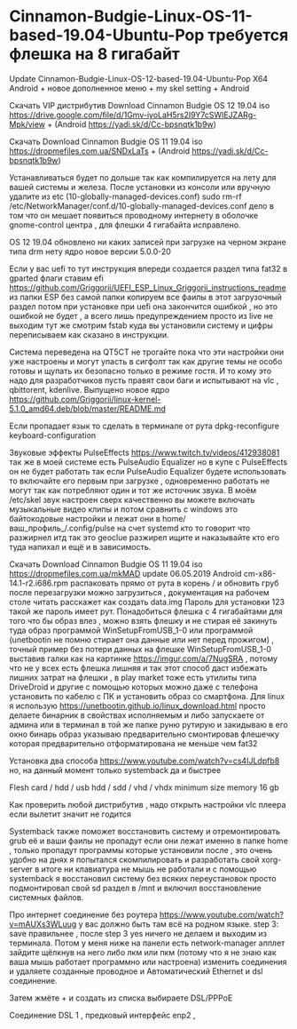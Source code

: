 # Cinnamon-Budgie-Linux-OS-11-based-19.04-Ubuntu-Pop требуется флешка на 8 гигабайт

Update Cinnamon-Budgie-Linux-OS-12-based-19.04-Ubuntu-Pop X64 Android + новое дополненное меню + my skel setting + Android

Скачать VIP дистрибутив Download Cinnamon Budgie OS 12 19.04 iso https://drive.google.com/file/d/1Gmv-iyoLaH5rs2I9Y7cSWIEJZARg-Mpk/view + (Android https://yadi.sk/d/Cc-bpsnqtk1b9w)

Скачать Download Cinnamon Budgie OS 11 19.04 iso https://dropmefiles.com.ua/SNDxLaTs + (Android https://yadi.sk/d/Cc-bpsnqtk1b9w)

Устанавливаться будет по дольше так как компилируется на лету для вашей системы и железа. После установки из консоли или вручную удалите из etc (10-globally-managed-devices.conf) sudo rm-rf /etc/NetworkManager/conf.d/10-globally-managed-devices.conf дело в том что он мешает появиться проводному интернету в оболочке gnome-control центра , для флешки 4 гигабайта исправлено.


OS 12 19.04 обновлено ни каких записей при загрузке на черном экране типа drm нету ядро новое версии 5.0.0-20

Если у вас uefi то тут инструкция впереди создается раздел типа fat32 в gparted флаги ставим efi https://github.com/Griggorii/UEFI_ESP_Linux_Griggorii_instructions_readme из папки ESP без самой папки копируем все фаилы в этот загрузочный раздел потом при установке при uefi она закончится ошибкой , но это ошибкой не будет , а всего лишь предупреждением просто из live не выходим тут же смотрим fstab куда вы установили систему и цифры переписываем как сказано в инструкции.


Система переведена на QT5CT не трогайте пока что эти настройки они уже настроены и могут упасть в сигфолт так как другие темы не 
особо готовы и щупать их безопасно только в режиме гостя. И то кому это надо для разработчиков пусть правят свои баги и испытывают на vlc , qbittorent, kdenlive. Выпущено новое ядро https://github.com/Griggorii/linux-kernel-5.1.0_amd64.deb/blob/master/README.md

Если пропадает язык то сделать в терминале от рута dpkg-reconfigure keyboard-configuration

Звуковые эффекты PulseEffects https://www.twitch.tv/videos/412938081 так же в моей системе есть PulseAudio Equalizer но в купе 
с PulseEffects он не будет работать так если PulseAudio Equalizer будете использовать то включайте его первым при загрузке , одновременно работать не могут так как потребляют один и тот же источник звука. В моём /etc/skel звук настроен сверх качественно вы можете включать музыкальные видео клипы и потом сравнить с windows это байтокодовые настройки и лежат они в 
home/ваш_профиль_/.config/pulse на счет systemd кто то говорит что разжирнел итд так это geoclue разжирел ищите и наказывайте 
кто его туда напихал и ещё и в зависимость.

Скачать Download Cinnamon Budgie OS 11 19.04 iso https://dropmefiles.com.ua/mkMAD update 06.05.2019
Android cm-x86-14.1-r2.i686.rpm распаковать прямо от рута в корень / и обновить груб после перезагрузки можно загрузиться , документация на рабочем столе читать расскажет как создать data.img
Пароль для установки 123 такой же пароль имеет рут. 
Понадобиться флешка с 4 гигабайтами для того что бы образ влез , 
можно взять флешку и не стирая её закинуть туда образ программой WinSetupFromUSB_1-0 
или программой (unetbootin не помню стирает она данные или нет перед прожигом) , 
точный пример без потери данных на флешке WinSetupFromUSB_1-0 выставив галки 
как на картинке https://imgur.com/a/7NugSRA , потому что не у всех есть флешка лишняя и так этот способ даст избежать лишних затрат на флешки , 
в play market тоже есть утилиты типа DriveDroid и другие с помощью которых можно 
даже с телефона установить по кабелю с ПК и установить образ со смартфона.
Для linux я использую https://unetbootin.github.io/linux_download.html просто делаете бинарник в свойствах
исполняемым и либо запускаете от админа или в терминал в той же папке руню рутирую и закидываю в его окно бинарь 
образ указываю предварительно смонтировав флешечку которая предварительно отформатирована не меньше чем fat32

Установка два способа https://www.youtube.com/watch?v=cs4IJLdpfb8 но, на данный момент только systemback да и быстрее

Flesh card / hdd / usb hdd / sdd / vhd / vhdx minimum size memory 16 gb

Как проверить любой дистрибутив , надо открыть настройки vlc плеера если вылетит значит не годится

Systemback также поможет восстановить систему и отремонтировать grub её и ваши фаилы не пропадут 
если они лежат именно в папке home , только пропадут программы которые установили после , это очень 
удобно на днях я попытался скомпилировать и разработать свой xorg-server в итоге ни клавиатура не 
мышь не работали и с помощью systemback я восстановил систему без всяких переустановок просто подмонтировал 
свой sd раздел в /mnt и включил восстановление системных файлов.

Про интернет соединение без роутера https://www.youtube.com/watch?v=mAUXs3WLuug у вас должно быть там всё на родном языке.
step 3: save правильнее , после step 3 yes ничего не делаем и выходим из терминала.
Потом у меня ниже на панели есть network-manager апплет зайдите щёлкнув на него либо лкм или пкм (потому что я не знаю как ваша мышь работает программно или настроена) изменить соединения и удаляете созданные проводное и Автоматический Ethernet и dsl соединение.

Затем жмёте + и создать из списка выбираете DSL/PPPoE

Соединение DSL 1 , 
предковый интерфейс enp2 , 
